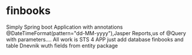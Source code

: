 # finbooks
Simply Spring boot Application with annotations 	@DateTimeFormat(pattern="dd-MM-yyyy"),Jasper Reports,us of @Query with parameters....
All work is STS 4 APP just add database finbooks and  table Dnevnik wuth fields from entity package 
